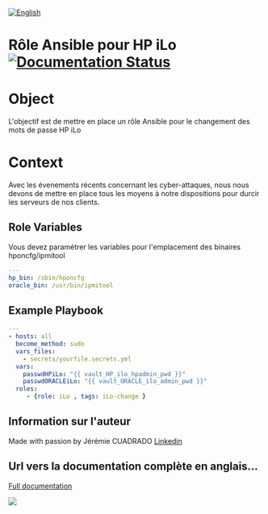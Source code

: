 [![English](http://upload.wikimedia.org/wikipedia/commons/e/e1/Union_Jack_22x16.png "English")](README.md)
<h1>
  <span>Rôle Ansible pour HP iLo</span>
  <a href='http://ansible_role_iLo.readthedocs.io/en/latest/?badge=latest'>
    <img src='https://readthedocs.org/projects/ansible_role_iLo/badge/?version=latest' alt='Documentation Status' />
  </a>
</h1>

Object
======
L'objectif est de mettre en place un rôle Ansible pour le changement des mots de passe HP iLo

Context
=======
Avec les évenements récents concernant les cyber-attaques, nous nous devons de mettre en place tous les moyens à notre dispositions pour durcir les serveurs de nos clients.

## Role Variables
Vous devez paramétrer les variables pour l'emplacement des binaires hponcfg/ipmitool

```yml
---
hp_bin: /sbin/hponcfg
oracle_bin: /usr/bin/ipmitool
```

## Example Playbook


```yml
---
- hosts: all
  become_method: sudo
  vars_files:
    - secrets/yourfile.secrets.yml
  vars:
    passwdHPiLo: "{{ vault_HP_ilo_hpadmin_pwd }}"
    passwdORACLEiLo: "{{ vault_ORACLE_ilo_admin_pwd }}"
  roles:
     - {role: iLo , tags: iLo-change }
```


## Information sur l'auteur
Made with passion by Jérémie CUADRADO [Linkedin](http://lnked.in/jcua)

## Url vers la documentation complète en anglais...
[Full documentation](http://ansible_role_iLo.readthedocs.io/en/latest/)

[![](https://hydra-media.cursecdn.com/bukkit.gamepedia.com/4/4d/AGPL_icon.png "")](LICENSE)
